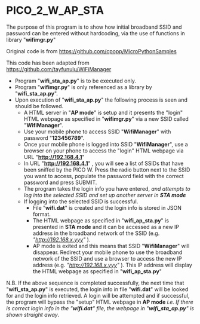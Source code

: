 # PICO_2_W_AP_STA

The purpose of this program is to show how initial broadband SSID and password can be entered without hardcoding, via the use of functions in library "**wifimgr.py**" 

Original code is from https://github.com/cpopp/MicroPythonSamples

This code has been adapted from https://github.com/tayfunulu/WiFiManager

 - Program "**wifi_sta_ap.py**" is to be executed only.
 - Program "**wifimgr.py**" is only referenced as a library by "**wifi_sta_ap.py**". 
 - Upon execution of "**wifi_sta_ap.py**" the following process is seen and should be followed.
   - A HTML server in "**AP mode**" is setup and it presents the "login" HTML webpage as specified in "**wifimgr.py**" via a new SSID called "**WifiManager**".
   - Use your mobile phone to access SSID "**WifiManager**" with password "**123456789**".
   - Once your mobile phone is logged into SSID "**WifiManager**", use a browser on your phone to access the "login" HTML webpage via URL "**http://192.168.4.1**" 
   - In URL "**http://192.168.4.1**" , you will see a list of SSIDs that have been sniffed by the PICO W. Press the radio button next to the SSID you want to access, populate the password field with the correct password and press SUBMIT.
   - The program takes the login info you have entered, _and attempts to log into the selected SSID and set up another server in **STA mode**_ 
   - If logging into the selected SSID is successful.
     - File "**wifi.dat**" is created and the login info is stored in JSON format.
     - The HTML webpage as specified in "**wifi_ap_sta.py**" is presented in **STA mode** and it can be accessed as a new IP address in the broadband network of the SSID (e.g. _"http://192.168.x.yyy"_ ).
     - AP mode is exited and this means that SSID "**WifiManager**" will disappear. Redirect your mobile phone to use the broadband network of the SSID and use a browser to access the new IP address (e.g. _"http://192.168.x.yyy"_ ). This IP address will display the HTML webpage as specified in "**wifi_ap_sta.py**"

N.B. If the above sequence is completed successfully, the next time that "**wifi_sta_ap.py**" is executed, the login info in file "**wifi.dat**" will be looked for and the login info retrieved. A login will be attempted and if successful, the program will bypass the "setup" HTML webpage in **AP mode** _i.e. If there is correct login info in the "**wifi.dat**" file, the webpage in "**wifi_sta_ap.py**" is shown straight away_. 

